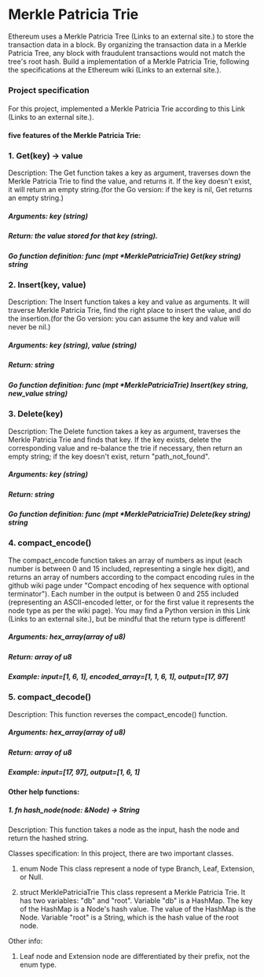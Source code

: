 # Merkle Patricia Trie

Ethereum uses a Merkle Patricia Tree (Links to an external site.) to store the transaction data in a block. By organizing the transaction data in a Merkle Patricia Tree, any block with fraudulent transactions would not match the tree's root hash. Build a implementation of a Merkle Patricia Trie, following the specifications at the Ethereum wiki (Links to an external site.).

### Project specification
####
For this project, implemented a Merkle Patricia Trie according to this Link (Links to an external site.).

#### five features of the Merkle Patricia Trie:

### 1. Get(key) -> value
Description: The Get function takes a key as argument, traverses down the Merkle Patricia Trie to find the value, and returns it. If the key doesn't exist, it will return an empty string.(for the Go version: if the key is nil, Get returns an empty string.)
##### Arguments: key (string)
##### Return: the value stored for that key (string).
##### Go function definition: func (mpt *MerklePatriciaTrie) Get(key string) string

### 2. Insert(key, value)
Description: The Insert function takes a key and value as arguments. It will traverse  Merkle Patricia Trie, find the right place to insert the value, and do the insertion.(for the Go version: you can assume the key and value will never be nil.)
##### Arguments: key (string), value (string)
##### Return: string
##### Go function definition: func (mpt *MerklePatriciaTrie) Insert(key string, new_value string)

### 3. Delete(key)
Description: The Delete function takes a key as argument, traverses the Merkle Patricia Trie and finds that key. If the key exists, delete the corresponding value and re-balance the trie if necessary, then return an empty string; if the key doesn't exist, return "path_not_found".
##### Arguments: key (string)
##### Return: string
##### Go function definition: func (mpt *MerklePatriciaTrie) Delete(key string) string

### 4. compact_encode()
The compact_encode function takes an array of numbers as input (each number is between 0 and 15 included, representing a single hex digit), and returns an array of numbers according to the compact encoding rules in the github wiki page under "Compact encoding of hex sequence with optional terminator"). Each number in the output is between 0 and 255 included (representing an ASCII-encoded letter, or for the first value it represents the node type as per the wiki page). You may find a Python version in this Link (Links to an external site.), but be mindful that the return type is different!
##### Arguments: hex_array(array of u8)
##### Return: array of u8
##### Example: input=[1, 6, 1], encoded_array=[1, 1, 6, 1], output=[17, 97]

### 5. compact_decode()
Description: This function reverses the compact_encode() function. 
##### Arguments: hex_array(array of u8)
##### Return: array of u8
##### Example: input=[17, 97], output=[1, 6, 1]

#### Other help functions:

##### 1. fn hash_node(node: &Node) -> String
Description: This function takes a node as the input, hash the node and return the hashed string.

Classes specification: 
In this project, there are two important classes.

1. enum Node
This class represent a node of type Branch, Leaf, Extension, or Null.

2. struct MerklePatriciaTrie
This class represent a Merkle Patricia Trie. It has two variables: "db" and "root".
Variable "db" is a HashMap. The key of the HashMap is a Node's hash value. The value of the HashMap is the Node. 
Variable "root" is a String, which is the hash value of the root node.

Other info:
1. Leaf node and Extension node are differentiated by their prefix, not the enum type.
